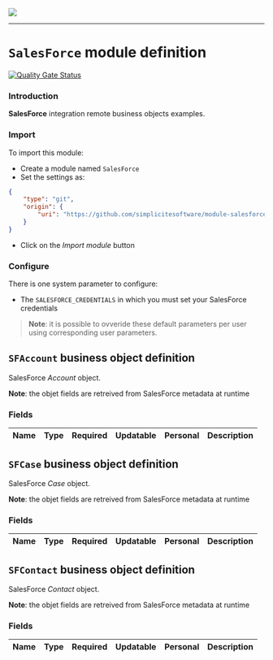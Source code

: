 <!--
 ___ _            _ _    _ _    __
/ __(_)_ __  _ __| (_)__(_) |_ /_/
\__ \ | '  \| '_ \ | / _| |  _/ -_)
|___/_|_|_|_| .__/_|_\__|_|\__\___|
            |_| 
-->
![](https://docs.simplicite.io//logos/logo250.png)
* * *

`SalesForce` module definition
==============================

[![Quality Gate Status](https://sonarcloud.io/api/project_badges/measure?project=simplicite-modules-SalesForce&metric=alert_status)](https://sonarcloud.io/dashboard?id=simplicite-modules-SalesForce)

### Introduction

**SalesForce** integration remote business objects examples.

### Import

To import this module:

- Create a module named `SalesForce`
- Set the settings as:

```json
{
	"type": "git",
	"origin": {
		"uri": "https://github.com/simplicitesoftware/module-salesforce.git"
	}
}
```

- Click on the _Import module_ button

### Configure

There is one system parameter to configure:

- The `SALESFORCE_CREDENTIALS` in which you must set your SalesForce credentials

> **Note**: it is possible to ovveride these default parameters per user using corresponding user parameters.

`SFAccount` business object definition
--------------------------------------

SalesForce _Account_ object.

**Note**: the objet fields are retreived from SalesForce metadata at runtime

### Fields

| Name                                                         | Type                                     | Required | Updatable | Personal | Description                                                                      | 
| ------------------------------------------------------------ | ---------------------------------------- | -------- | --------- | -------- | -------------------------------------------------------------------------------- |

`SFCase` business object definition
-----------------------------------

SalesForce _Case_ object.

**Note**: the objet fields are retreived from SalesForce metadata at runtime

### Fields

| Name                                                         | Type                                     | Required | Updatable | Personal | Description                                                                      | 
| ------------------------------------------------------------ | ---------------------------------------- | -------- | --------- | -------- | -------------------------------------------------------------------------------- |

`SFContact` business object definition
--------------------------------------

SalesForce _Contact_ object.

**Note**: the objet fields are retreived from SalesForce metadata at runtime

### Fields

| Name                                                         | Type                                     | Required | Updatable | Personal | Description                                                                      | 
| ------------------------------------------------------------ | ---------------------------------------- | -------- | --------- | -------- | -------------------------------------------------------------------------------- |

